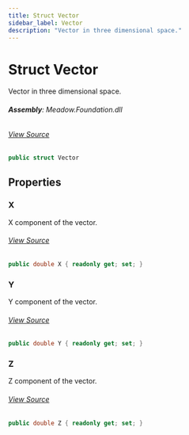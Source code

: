 ```yaml
---
title: Struct Vector
sidebar_label: Vector
description: "Vector in three dimensional space."
---
```

# Struct Vector
Vector in three dimensional space.

###### **Assembly**: Meadow.Foundation.dll
###### [View Source](https://github.com/WildernessLabs/Meadow.Foundation.git/blob/develop/Source/Meadow.Foundation.Core/Sensors/Spatial/Vector.cs#L8)
```csharp title="Declaration"
public struct Vector
```
## Properties
### X
X component of the vector.
###### [View Source](https://github.com/WildernessLabs/Meadow.Foundation.git/blob/develop/Source/Meadow.Foundation.Core/Sensors/Spatial/Vector.cs#L13)
```csharp title="Declaration"
public double X { readonly get; set; }
```
### Y
Y component of the vector.
###### [View Source](https://github.com/WildernessLabs/Meadow.Foundation.git/blob/develop/Source/Meadow.Foundation.Core/Sensors/Spatial/Vector.cs#L18)
```csharp title="Declaration"
public double Y { readonly get; set; }
```
### Z
Z component of the vector.
###### [View Source](https://github.com/WildernessLabs/Meadow.Foundation.git/blob/develop/Source/Meadow.Foundation.Core/Sensors/Spatial/Vector.cs#L23)
```csharp title="Declaration"
public double Z { readonly get; set; }
```
